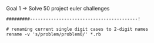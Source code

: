 Goal 1 -> Solve 50 project euler challenges
```
#########-----------------------------------------!
```

```
# renaming current single digit cases to 2-digit names
rename -v 's/problem/problem0/' *.rb
```
